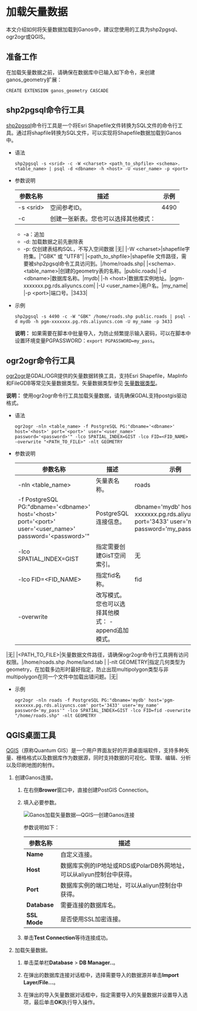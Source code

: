 # 加载矢量数据

本文介绍如何将矢量数据加载到Ganos中，建议您使用的工具为shp2pgsql、ogr2ogr或QGIS。

## 准备工作

在加载矢量数据之前，请确保在数据库中已输入如下命令，来创建ganos\_geometry扩展：

```
CREATE EXTENSION ganos_geometry CASCADE
```

## shp2pgsql命令行工具

[shp2pgsql](https://postgis.net/docs/using_postgis_dbmanagement.html#idm2274)命令行工具是一个将Esri Shapefile文件转换为SQL文件的命令行工具。通过将shapfile转换为SQL文件，可以实现将Shapefile数据加载到Ganos中。

-   语法

    ```
    shp2pgsql -s <srid> -c -W <charset> <path_to_shpfile> <schema>.<table_name> | psql -d <dbname> -h <host> -U <user_name> -p <port>
    ```

-   参数说明

    |参数名称|描述|示例|
    |----|--|--|
    |-s <srid\>|空间参考ID。|4490|
    |-c|创建一张新表。您也可以选择其他模式：

    -   -a：追加
    -   -d: 加载数据之前先删除表
    -   -p: 仅创建表结构SQL，不写入空间数据
|无|
    |-W <charset\>|shapefile字符集。|"GBK" 或 "UTF8"|
    |<path\_to\_shpfile\>|shapefile 文件路径，需要被shp2pgsql命令工具访问到。|/home/roads.shp|
    |<schema\>.<table\_name\>|创建的geometry表的名称。|public.roads|
    |-d <dbname\>|数据库名称。|mydb|
    |-h <host\>|数据库实例地址。|pgm-xxxxxxx.pg.rds.aliyuncs.com|
    |-U <user\_name\>|用户名。|my\_name|
    |-p <port\>|端口号。|3433|

-   示例

    ```
    shp2pgsql -s 4490 -c -W "GBK" /home/roads.shp public.roads | psql -d mydb -h pgm-xxxxxxx.pg.rds.aliyuncs.com -U my_name -p 3433
    ```

    **说明：** 如果需要在脚本中批量导入，为防止频繁提示输入密码，可以在脚本中设置环境变量PGPASSWORD：`export PGPASSWORD=my_pass`。


## ogr2ogr命令行工具

[ogr2ogr](https://postgis.net/docs/using_postgis_dbmanagement.html#idm2274)是GDAL/OGR提供的矢量数据转换工具，支持Esri Shapefile，MapInfo和FileGDB等常见矢量数据类型。矢量数据类型参见 [矢量数据类型](https://gdal.org/drivers/vector/index.html)。

**说明：** 使用ogr2ogr命令行工具加载矢量数据，请先确保GDAL支持postgis驱动格式。

-   语法

    ```
    ogr2ogr -nln <table_name> -f PostgreSQL PG:"dbname='<dbname>' host='<host>' port='<port>' user='<user_name>' password='<password>'" -lco SPATIAL_INDEX=GIST -lco FID=<FID_NAME> -overwrite "<PATH_TO_FILE>" -nlt GEOMETRY
    ```

-   参数说明

    |参数名称|描述|示例|
    |----|--|--|
    |-nln <table\_name\>|矢量表名称。|roads|
    |-f PostgreSQL PG:"dbname='<dbname\>' host='<host\>' port='<port\>' user='<user\_name\>' password='<password\>'"|PostgreSQL连接信息。|dbname='mydb' host='pgm-xxxxxxx.pg.rds.aliyuncs.com' port='3433' user='my\_name' password='my\_pass'|
    |-lco SPATIAL\_INDEX=GIST|指定需要创建GisT空间索引。|无|
    |-lco FID=<FID\_NAME\>|指定fid名称。|fid|
    |-overwrite|改写模式。您也可以选择其他模式： -append追加模式。

|无|
    |<PATH\_TO\_FILE\>|矢量数据文件路径，请确保ogr2ogr命令行工具拥有访问权限。|/home/roads.shp /home/land.tab |
    |-nlt GEOMETRY|指定几何类型为geometry，在加载多边形时最好指定，防止出现multipolygon类型与非multipolygon在同一个文件中加载出错问题。|无|

-   示例

    ```
    ogr2ogr -nln roads -f PostgreSQL PG:"dbname='mydb' host='pgm-xxxxxxx.pg.rds.aliyuncs.com' port='3433' user='my_name' password='my_pass'" -lco SPATIAL_INDEX=GIST -lco FID=fid -overwrite "/home/roads.shp" -nlt GEOMETRY
    ```


## QGIS桌面工具

[QGIS](https://www.qgis.org/en/site/)（原称Quantum GIS）是一个用户界面友好的开源桌面端软件，支持多种矢量、栅格格式以及数据库作为数据源，同时支持数据的可视化、管理、编辑、分析以及印刷地图的制作。

1.  创建Ganos连接。

    1.  在右侧**Brower**窗口中，直接创建PostGIS Connection。

    2.  填入必要参数。

        ![Ganos加载矢量数据—QGIS—创建Ganos连接](https://static-aliyun-doc.oss-accelerate.aliyuncs.com/assets/img/zh-CN/9908919951/p148423.png)

        参数说明如下：

        |参数名称|描述|
        |----|--|
        |**Name**|自定义连接。|
        |**Host**|数据库实例的IP地址或RDS或PolarDB外网地址，可以从aliyun控制台中获得。|
        |**Port**|数据库实例的端口地址，可以从aliyun控制台中获得。|
        |**Database**|需要连接的数据库名。|
        |**SSL Mode**|是否使用SSL加密连接。|

    3.  单击**Test Connection**等待连接成功。

2.  加载矢量数据。

    1.  单击菜单栏**Database** \> **DB Manager..**。

    2.  在弹出的数据库连接对话框中，选择需要导入的数据源并单击**Import Layer/File...**。

    3.  在弹出的导入矢量数据对话框中，指定需要导入的矢量数据并设置导入选项，最后单击**OK**执行导入操作。


